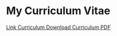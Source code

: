 # My Curriculum Vitae


[Link Curriculum ](https://allancruz.com.br/cv)
[Download Curriculum PDF ](https://allancruz.com.br/curriculo-allan-cruz.pdf)
